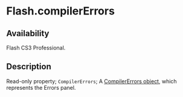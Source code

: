 # Flash.compilerErrors

## Availability

Flash CS3 Professional.

## Description

Read-only property; `CompilerErrors`; A [CompilerErrors object](../CompilerErrors_object/CompilerErrors_summary.md), which represents the Errors panel.
